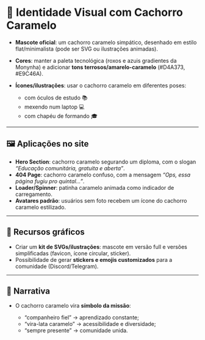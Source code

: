 # 🎨 Identidade Visual com Cachorro Caramelo

* **Mascote oficial**: um cachorro caramelo simpático, desenhado em estilo flat/minimalista (pode ser SVG ou ilustrações animadas).
* **Cores**: manter a paleta tecnológica (roxos e azuis gradientes da Monynha) e adicionar **tons terrosos/amarelo-caramelo** (#D4A373, #E9C46A).
* **Ícones/ilustrações**: usar o cachorro caramelo em diferentes poses:

  * com óculos de estudo 📚
  * mexendo num laptop 💻
  * com chapéu de formando 🎓

---

## 🖼️ Aplicações no site

* **Hero Section**: cachorro caramelo segurando um diploma, com o slogan *“Educação comunitária, gratuita e aberta”*.
* **404 Page**: cachorro caramelo confuso, com a mensagem *“Ops, essa página fugiu pro quintal…”*.
* **Loader/Spinner**: patinha caramelo animada como indicador de carregamento.
* **Avatares padrão**: usuários sem foto recebem um ícone do cachorro caramelo estilizado.

---

## 🧩 Recursos gráficos

* Criar um **kit de SVGs/ilustrações**: mascote em versão full e versões simplificadas (favicon, ícone circular, sticker).
* Possibilidade de gerar **stickers e emojis customizados** para a comunidade (Discord/Telegram).

---

## 🚀 Narrativa

* O cachorro caramelo vira **símbolo da missão**:

  * “companheiro fiel” → aprendizado constante;
  * “vira-lata caramelo” → acessibilidade e diversidade;
  * “sempre presente” → comunidade unida.
